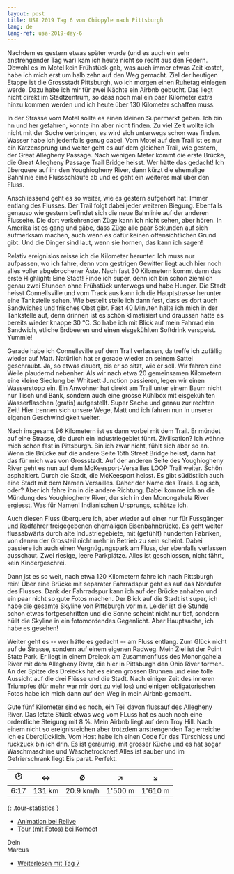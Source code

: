 ```yaml
---
layout: post
title: USA 2019 Tag 6 von Ohiopyle nach Pittsburgh
lang: de
lang-ref: usa-2019-day-6
---
```


Nachdem es gestern etwas später wurde (und es auch ein sehr anstrengender Tag war) kam ich heute nicht so recht aus den Federn. Obwohl es im Motel kein Frühstück gab, was auch immer etwas Zeit kostet, habe ich mich erst um halb zehn auf den Weg gemacht. Ziel der heutigen Etappe ist die Grossstadt Pittsburgh, wo ich morgen einen Ruhetag einlegen werde. Dazu habe ich mir für zwei Nächte ein Airbnb gebucht. Das liegt nicht direkt im Stadtzentrum, so dass noch mal ein paar Kilometer extra hinzu kommen werden und ich heute über 130 Kilometer schaffen muss.

In der Strasse vom Motel sollte es einen kleinen Supermarkt geben. Ich bin hn und her gefahren, konnte ihn aber nicht finden. Zu viel Zeit wollte ich nicht mit der Suche verbringen, es wird sich unterwegs schon was finden. Wasser habe ich jedenfalls genug dabei. Vom Motel auf den Trail ist es nur ein Katzensprung und weiter geht es auf dem gleichen Trail, wie gestern, der Great Allegheny Passage. Nach wenigen Meter kommt die erste Brücke, die Great Allegheny Passage Trail Bridge heisst. Wer hätte das gedacht! Ich überquere auf ihr den Youghiogheny River, dann kürzt die ehemalige Bahnlinie eine Flussschlaufe ab und es geht ein weiteres mal über den Fluss.

Anschliessend geht es so weiter, wie es gestern aufgehört hat: Immer entlang des Flusses. Der Trail folgt dabei jeder weiteren Biegung. Ebenfalls genauso wie gestern befindet sich die neue Bahnlinie auf der anderen Flusseite. Die dort verkehrenden Züge kann ich nicht sehen, aber hören. In Amerika ist es gang und gäbe, dass Züge alle paar Sekunden auf sich aufmerksam machen, auch wenn es dafür keinen offensichtlichen Grund gibt. Und die Dinger sind laut, wenn sie hornen, das kann ich sagen!

Relativ ereignislos reisse ich die Kilometer herunter. Ich muss nur aufpassen, wo ich fahre, denn vom gestrigen Gewitter liegt auch hier noch alles voller abgebrochener Äste. Nach fast 30 Kilometern kommt dann das erste Highlight: Eine Stadt! Finde ich super, denn ich bin schon ziemlich genau zwei Stunden ohne Frühstück unterwegs und habe Hunger. Die Stadt heisst Connellsville und vom Track aus kann ich die Hauptstrasse herunter eine Tankstelle sehen. Wie bestellt stelle ich dann fest, dass es dort auch Sandwiches und frisches Obst gibt. Fast 40 Minuten halte ich mich in der Tankstelle auf, denn drinnen ist es schön klimatisiert und draussen hatte es bereits wieder knappe 30 °C. So habe ich mit Blick auf mein Fahrrad ein Sandwich, etliche Erdbeeren und einen eisgekühlten Softdrink verspeist. Yummie!

Gerade habe ich Connellsville auf dem Trail verlassen, da treffe ich zufällig wieder auf Matt. Natürlich hat er gerade wieder an seinem Sattel geschraubt. Ja, so etwas dauert, bis er so sitzt, wie er soll. Wir fahren eine Weile plaudernd nebenher. Als wir nach etwa 20 gemeinsamen Kilometern eine kleine Siedlung bei Whitsett Junction passieren, legen wir einen Wasserstopp ein. Ein Anwohner hat direkt am Trail unter einem Baum nicht nur Tisch und Bank, sondern auch eine grosse Kühlbox mit eisgekühlten Wasserflaschen (gratis) aufgestellt. Super Sache und genau zur rechten Zeit! Hier trennen sich unsere Wege, Matt und ich fahren nun in unserer eigenen Geschwindigkeit weiter.

Nach insgesamt 96 Kilometern ist es dann vorbei mit dem Trail. Er mündet auf eine Strasse, die durch ein Industriegebiet führt. Zivilisation? Ich wähne mich schon fast in Pittsburgh. Bin ich zwar nicht, fühlt sich aber so an. Wenn die Brücke auf die andere Seite 15th Street Bridge heisst, dann hat das für mich was von Grossstadt. Auf der anderen Seite des Youghiogheny River geht es nun auf dem McKeesport-Versailles LOOP Trail weiter. Schön asphaltiert. Durch die Stadt, die McKeesport heisst. Es gibt südöstlich auch eine Stadt mit dem Namen Versailles. Daher der Name des Trails. Logisch, oder? Aber ich fahre ihn in die andere Richtung. Dabei komme ich an die Mündung des Youghiogheny River, der sich in den Monongahela River ergiesst. Was für Namen! Indianischen Ursprungs, schätze ich.

Auch diesen Fluss überquere ich, aber wieder auf einer nur für Fussgänger und Radfahrer freigegebenen ehemaligen Eisenbahnbrücke. Es geht weiter flussabwärts durch alte Industriegebiete, mit (gefühlt) hunderten Fabriken, von denen der Grossteil nicht mehr in Betrieb zu sein scheint. Dabei passiere ich auch einen Vergnügungspark am Fluss, der ebenfalls verlassen ausschaut. Zwei riesige, leere Parkplätze. Alles ist geschlossen, nicht fährt, kein Kindergeschrei.

Dann ist es so weit, nach etwa 120 Kilometern fahre ich nach Pittsburgh rein! Über eine Brücke mit separater Fahrradspur geht es auf das Nordufer des Flusses. Dank der Fahrradspur kann ich auf der Brücke anhalten und ein paar nicht so gute Fotos machen. Der Blick auf die Stadt ist super, ich habe die gesamte Skyline von Pittsburgh vor mir. Leider ist die Stunde schon etwas fortgeschritten und die Sonne scheint nicht nur tief, sondern hüllt die Skyline in ein fotomordendes Gegenlicht. Aber Hauptsache, ich habe es gesehen!

Weiter geht es -- wer hätte es gedacht -- am Fluss entlang. Zum Glück nicht auf de Strasse, sondern auf einem eigenen Radweg. Mein Ziel ist der Point State Park. Er liegt in einem Dreieck am Zusammenfluss des Monongahela River mit dem Allegheny River, die hier in Pittsburgh den Ohio River formen. An der Spitze des Dreiecks hat es einen grossen Brunnen und eine tolle Aussicht auf die drei Flüsse und die Stadt. Nach einiger Zeit des inneren Triumpfes (für mehr war mir dort zu viel los) und einigen obligatorischen Fotos habe ich mich dann auf den Weg in mein Airbnb gemacht.

Gute fünf Kilometer sind es noch, ein Teil davon flussauf des Allegheny River. Das letzte Stück etwas weg vom FLuss hat es auch noch eine ordentliche Steigung mit 8 %. Mein Airbnb liegt auf dem Troy Hill. Nach einem nicht so ereignisreichen aber trotzdem anstrengenden Tag erreiche ich es überglücklich. Vom Host habe ich einen Code für das Türschloss und ruckzuck bin ich drin. Es ist geräumig, mit grosser Küche und es hat sogar Waschmaschine und Wäschetrockner! Alles ist sauber und im Gefrierschrank liegt Eis parat. Perfekt.

| 🕑    | ↔      | Ø         | ↗       | ↘       |
| :--: | :----: | :-------: | :-----: | :-----: |
| 6:17 | 131 km | 20.9 km/h | 1'500 m | 1'610 m |
{: .tour-statistics }

- [Animation bei Relive](https://www.relive.cc/view/gh39239625744)
- [Tour (mit Fotos) bei Komoot](https://www.komoot.de/tour/87568140/zoom)

Dein  
Marcus

- [Weiterlesen mit Tag 7](/de/2019/08/20/USA-2019-Tag-7/)
